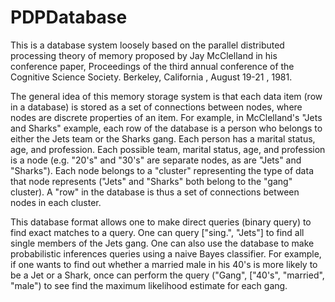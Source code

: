 PDPDatabase
===========

This is a database system loosely based on the parallel distributed processing theory of memory proposed by Jay McClelland in his conference paper, Proceedings of the third annual conference of the Cognitive Science Society.
Berkeley, California , August 19-21 , 1981. 

The general idea of this memory storage system is that each data item (row in a database) is stored as a set of connections between nodes, where nodes are discrete properties of an item. For example, in McClelland's "Jets and Sharks" example, each row of the database is a person who belongs to either the Jets team or the Sharks gang. Each person has a marital status, age, and profession. Each possible team, marital status, age, and profession is a node (e.g. "20's" and "30's" are separate nodes, as are "Jets" and "Sharks"). Each node belongs to a "cluster" representing the type of data that node represents ("Jets" and "Sharks" both belong to the "gang" cluster). A "row" in the database is thus a set of connections between nodes in each cluster.

This database format allows one to make direct queries (binary query) to find exact matches to a query. One can query ["sing.", "Jets"] to find all single members of the Jets gang. One can also use the database to make probabilistic inferences queries using a naive Bayes classifier. For example, if one wants to find out whether a married male in his 40's is more likely to be a Jet or a Shark, once can perform the query ("Gang", ["40's", "married", "male") to see find the maximum likelihood estimate for each gang.
